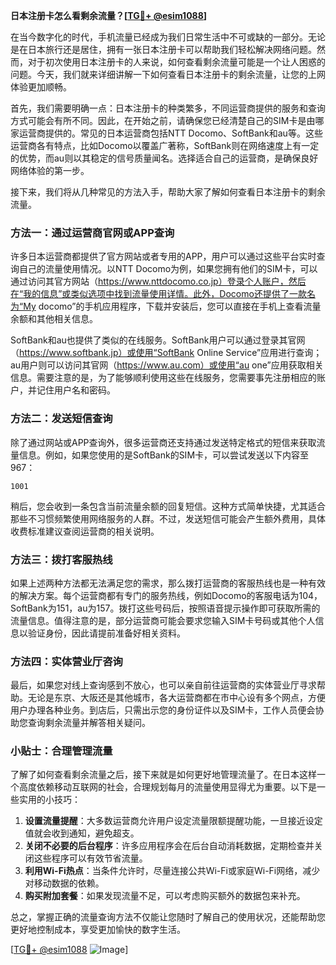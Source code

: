 **日本注册卡怎么看剩余流量？[[TG💪+ @esim1088](https://t.me/s/esim1088)]**

在当今数字化的时代，手机流量已经成为我们日常生活中不可或缺的一部分。无论是在日本旅行还是居住，拥有一张日本注册卡可以帮助我们轻松解决网络问题。然而，对于初次使用日本注册卡的人来说，如何查看剩余流量可能是一个让人困惑的问题。今天，我们就来详细讲解一下如何查看日本注册卡的剩余流量，让您的上网体验更加顺畅。

首先，我们需要明确一点：日本注册卡的种类繁多，不同运营商提供的服务和查询方式可能会有所不同。因此，在开始之前，请确保您已经清楚自己的SIM卡是由哪家运营商提供的。常见的日本运营商包括NTT Docomo、SoftBank和au等。这些运营商各有特点，比如Docomo以覆盖广著称，SoftBank则在网络速度上有一定的优势，而au则以其稳定的信号质量闻名。选择适合自己的运营商，是确保良好网络体验的第一步。

接下来，我们将从几种常见的方法入手，帮助大家了解如何查看日本注册卡的剩余流量。

### 方法一：通过运营商官网或APP查询

许多日本运营商都提供了官方网站或者专用的APP，用户可以通过这些平台实时查询自己的流量使用情况。以NTT Docomo为例，如果您拥有他们的SIM卡，可以通过访问其官方网站（https://www.nttdocomo.co.jp）登录个人账户，然后在“我的信息”或类似选项中找到流量使用详情。此外，Docomo还提供了一款名为“My docomo”的手机应用程序，下载并安装后，您可以直接在手机上查看流量余额和其他相关信息。

SoftBank和au也提供了类似的在线服务。SoftBank用户可以通过登录其官网（https://www.softbank.jp）或使用“SoftBank Online Service”应用进行查询；au用户则可以访问其官网（https://www.au.com）或使用“au one”应用获取相关信息。需要注意的是，为了能够顺利使用这些在线服务，您需要事先注册相应的账户，并记住用户名和密码。

### 方法二：发送短信查询

除了通过网站或APP查询外，很多运营商还支持通过发送特定格式的短信来获取流量信息。例如，如果您使用的是SoftBank的SIM卡，可以尝试发送以下内容至967：

```
1001
```

稍后，您会收到一条包含当前流量余额的回复短信。这种方式简单快捷，尤其适合那些不习惯频繁使用网络服务的人群。不过，发送短信可能会产生额外费用，具体收费标准建议查阅运营商的相关说明。

### 方法三：拨打客服热线

如果上述两种方法都无法满足您的需求，那么拨打运营商的客服热线也是一种有效的解决方案。每个运营商都有专门的服务热线，例如Docomo的客服电话为104，SoftBank为151，au为157。拨打这些号码后，按照语音提示操作即可获取所需的流量信息。值得注意的是，部分运营商可能会要求您输入SIM卡号码或其他个人信息以验证身份，因此请提前准备好相关资料。

### 方法四：实体营业厅咨询

最后，如果您对线上查询感到不放心，也可以亲自前往运营商的实体营业厅寻求帮助。无论是东京、大阪还是其他城市，各大运营商都在市中心设有多个网点，方便用户办理各种业务。到店后，只需出示您的身份证件以及SIM卡，工作人员便会协助您查询剩余流量并解答相关疑问。

### 小贴士：合理管理流量

了解了如何查看剩余流量之后，接下来就是如何更好地管理流量了。在日本这样一个高度依赖移动互联网的社会，合理规划每月的流量使用显得尤为重要。以下是一些实用的小技巧：

1. **设置流量提醒**：大多数运营商允许用户设定流量限额提醒功能，一旦接近设定值就会收到通知，避免超支。
2. **关闭不必要的后台程序**：许多应用程序会在后台自动消耗数据，定期检查并关闭这些程序可以有效节省流量。
3. **利用Wi-Fi热点**：当条件允许时，尽量连接公共Wi-Fi或家庭Wi-Fi网络，减少对移动数据的依赖。
4. **购买附加套餐**：如果发现流量不足，可以考虑购买额外的数据包来补充。

总之，掌握正确的流量查询方法不仅能让您随时了解自己的使用状况，还能帮助您更好地控制成本，享受更加愉快的数字生活。

[[TG💪+ @esim1088](https://t.me/s/esim1088) ![Image](https://i.postimg.cc/4NQfJmqS/Snipaste-2025-05-13-00-14-12.png)]